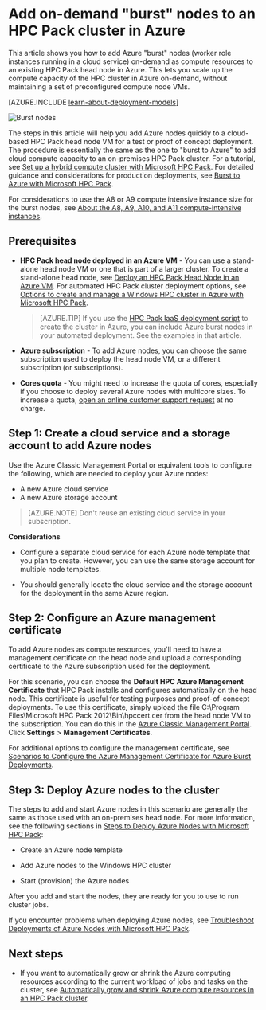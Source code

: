 <properties
 pageTitle="Add burst nodes to an HPC Pack cluster | Azure"
 description="Learn how to expand the HPC Pack cluster capacity on-demand by adding worker role instances running in a cloud service"
 services="virtual-machines-windows"
 documentationCenter=""
 authors="dlepow"
 manager="timlt"
 editor=""
 tags="azure-service-management,hpc-pack"/>
<tags
	ms.service="virtual-machines-windows"
	ms.date="07/15/2016"
	wacn.date=""/>

# Add on-demand "burst" nodes to an HPC Pack cluster in Azure



This article shows you how to add Azure "burst" nodes (worker role instances
running in a cloud service) on-demand as compute resources to an
existing HPC Pack head node in Azure. This lets you scale up the compute capacity of the HPC cluster in Azure on-demand, without maintaining a set of preconfigured compute node VMs.

[AZURE.INCLUDE [learn-about-deployment-models](../includes/learn-about-deployment-models-classic-include.md)]

![Burst nodes][burst]

The steps in this article will help you add Azure nodes quickly to a
cloud-based HPC Pack head node VM for a test or proof of concept deployment. The procedure is essentially the
same as the one to "burst to Azure" to add cloud compute capacity to an
on-premises HPC Pack cluster. For a tutorial, see [Set up a hybrid compute cluster with Microsoft HPC Pack](/documentation/articles/cloud-services-setup-hybrid-hpcpack-cluster/). For
detailed guidance and considerations for production deployments, see
[Burst to Azure with Microsoft HPC
Pack](https://technet.microsoft.com/zh-cn/library/gg481749.aspx).

For considerations to use the A8 or A9 compute intensive instance size for the burst nodes, see
[About the A8, A9, A10, and A11 compute-intensive instances](/documentation/articles/virtual-machines-windows-a8-a9-a10-a11-specs/).

## Prerequisites

* **HPC Pack head node deployed in an Azure VM** - You can use a stand-alone head node VM or one that is part of a larger cluster. To create a stand-alone head node, see [Deploy an HPC
Pack Head Node in an Azure VM](/documentation/articles/virtual-machines-windows-hpcpack-cluster-headnode/). For automated HPC Pack cluster deployment options, see [Options to create and manage a Windows HPC cluster in Azure with Microsoft HPC Pack](/documentation/articles/virtual-machines-windows-hpcpack-cluster-options/).

    >[AZURE.TIP] If you use the [HPC Pack IaaS deployment script](/documentation/articles/virtual-machines-windows-classic-hpcpack-cluster-powershell-script/) to create the cluster in Azure,
you can include Azure burst nodes in your automated
deployment. See the examples in that article.

* **Azure subscription** - To add Azure nodes, you can choose the same
subscription used to deploy the head node VM, or a different
subscription (or subscriptions).

* **Cores quota** - You might need to increase the quota of cores, especially if you choose to deploy several Azure nodes with multicore sizes. To increase a quota, [open an online customer support request](https://azure.microsoft.com/blog/2014/06/04/azure-limits-quotas-increase-requests/) at no charge.

## Step 1: Create a cloud service and a storage account to add Azure nodes

Use the Azure Classic Management Portal or equivalent tools to configure the following, which are needed to deploy
your Azure nodes:

* A new Azure cloud service
* A new Azure storage account

>[AZURE.NOTE] Don't reuse an existing cloud service in your subscription. 

**Considerations**

* Configure a separate cloud service for each Azure node template that you plan to create. However, you can use the same storage account for multiple node templates.

* You should generally locate the cloud service and the storage account for the deployment in the same Azure region.




## Step 2: Configure an Azure management certificate

To add Azure nodes as compute resources, you'll need to have a management
certificate on the head node and upload a corresponding certificate
 to the Azure subscription used for the deployment.

For this scenario, you can choose the **Default HPC Azure Management
Certificate** that HPC Pack installs and configures automatically on the
head node. This certificate is useful for testing purposes and
proof-of-concept deployments. To use this certificate, simply upload the
file C:\Program Files\Microsoft HPC Pack 2012\Bin\hpccert.cer from the head node VM to the
subscription. You can do this in the [Azure Classic Management Portal](https://manage.windowsazure.cn). Click **Settings** > **Management Certificates**.

For additional options to configure the management certificate, see
[Scenarios to Configure the Azure Management Certificate for Azure Burst
Deployments](http://technet.microsoft.com/zh-cn/library/gg481759.aspx).

## Step 3: Deploy Azure nodes to the cluster



The steps to add and start
Azure nodes in this scenario are generally the same as those used with
an on-premises head node. For more information, see the following
sections in [Steps to Deploy Azure Nodes with Microsoft HPC Pack](https://technet.microsoft.com/zh-cn/library/gg481758.aspx):

* Create an Azure node template

* Add Azure nodes to the Windows HPC cluster

* Start (provision) the Azure nodes

After you add and start the nodes, they are ready for you to use to run cluster jobs.

If you encounter problems when deploying Azure nodes, see [Troubleshoot
Deployments of Azure Nodes with Microsoft HPC
Pack](http://technet.microsoft.com/zh-cn/library/jj159097.aspx).

## Next steps

* If you want to
automatically grow or shrink the Azure computing resources according to
the current workload of jobs and tasks on the cluster, see [Automatically grow and shrink Azure compute resources in an HPC Pack cluster](/documentation/articles/virtual-machines-windows-classic-hpcpack-cluster-node-autogrowshrink/).

<!--Image references-->
[burst]: ./media/virtual-machines-windows-classic-hpcpack-cluster-node-burst/burst.png
